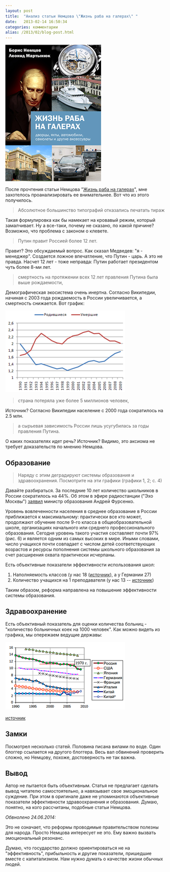 ```yaml
---
layout: post
title:  "Анализ статьи Немцова \"Жизнь раба на галерах\" "
date:   2013-02-14 16:50:34
categories: комментарии
alias: /2013/02/blog-post.html
---
```


![](/images/posts/analiz-nemcov/cover.jpg)


После прочтения статьи Немцова "[Жизнь раба на галерах](http://www.putin-itogi.ru/rab-na-galerah/)", мне захотелось проанализировать ее внимательнее. Вот что из этого получилось.

> Абсолютное большинство типографий отказались печатать тираж

Такая формулировка как бы намекает на кровавый режим, который замалчивает. Ну а все-таки, почему не сказано, по какой причине? Возможно, что проблема с законом о клевете.

> Путин правит Россией более 12 лет.

 Правит? Это обсуждаемый вопрос. Как сказал Медведев: "я - менеджер". Создается ложное впечатление, что Путин - царь. А это не правда. Насчет 12 лет - тоже неправда: Путин работает президентом чуть более 8-ми лет.

> смертность на протяжении всех 12 лет правления Путина была выше рождаемости,

Демографическая экосистема очень инертна. Согласно Википедии, начиная с 2003 года рождаемость в России увеличивается, а смертность снижается. Вот график:

![график смертности и рождаемости в России](/images/posts/analiz-nemcov/rozhdaemost.png "график смертности и рождаемости в России")

> страна потеряла уже более 5 миллионов человек, 

Источник? Согласно Википедии население с 2000 года сократилось на 2.5 млн.

> а сырьевая зависимость России лишь усугубилась за годы правления Путина.

О каких показателях идет речь? Источник? Видимо, это аксиома не требует доказательств по мнению Немцова.


## Образование

> Наряду с этим деградируют системы образования и здравоохранения. Посмотрите на эти графики (графики 1, 2; с. 4)

Давайте разбираться. За последние 10 лет количество школьников в России сократилось на 44%. Об этом в эфире радиостанции ("Эхо Москвы") [заявил](http://www.utro.ru/news/2010/05/08/892460.shtml) министр образования Андрей Фурсенко. 


Уровень вовлеченности населения в среднее образование в России приближается к максимальному: практически все кто может, продолжают обучение после 9-го класса в общеобразовательной школе, организациях начального или среднего профессионального образования. Сегодня уровень такого участия составляет почти 97% (рис. 6) и является одним из самых высоких в мире. Иными словами, число учащихся почти совпадает с числом детей соответствующих возрастов и ресурсы пополнения системы школьного образования за счет расширения охвата практически исчерпаны.


Есть объективные показатели эффективности использования школ:

  1. Наполняемость классов (у нас 18 ([источник](http://www.gks.ru/bgd/regl/B10_04/IssWWW.exe/Stg/d03/3-tab-obraz.htm)), а у Германии 27)
  2. Количество учащихся на 1 преподавателя (у нас 13 -- [источник](http://www.gks.ru/free_doc/new_site/population/obraz/o-obr2.htm))

Таким образом, реформа направлена на повышение эффективности системы образования. 

## Здравоохранение

Есть объективный показатель для оценки количества больниц - "количество больничных коек на 1000 человек". Как можно видеть из графика, мы опережаем ведущие державы:


![количество больничных коек на 1000 человек в России](/images/posts/analiz-nemcov/zdravohranenie.png "количество больничных коек на 1000 человек в России")

[источник](http://www.kaivg.narod.ru/hakims.pdf)

## Замки

Посмотрел несколько статей. Половина писана вилами по воде. Один блоггер ссылается на другого блоггера. Весь вал обвинений проверить сложно, но Немцову, похоже, достоверность не так важна. 

## Вывод

Автор не пытается быть объективным. Статья не предлагает сделать вывод читателю самостоятельно, а навязывает свое эмоциональное суждение. При этом в оригинале даже не упоминаются объективные показатели эффективности здравоохранения и образования. Думаю, понятно, на кого рассчитаны, подобные статьи Немцова.

*Обвнолено 24.06.2014:*

Это не означает, что реформы проводимые правительством полезны для народа. Просто Немцова интересует не это. Ему важно вызвать эмоциональный резонанс.

 Думаю, что государство должно ориентироваться не на "эффективность", прибыльность и другие показатели, пришедшие вместе с капитализмом. Нам нужно думать о качестве жизни обычных людей.
